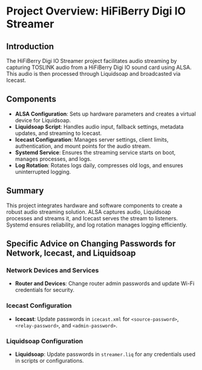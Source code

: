 # Project Overview: HiFiBerry Digi IO Streamer

## Introduction

The HiFiBerry Digi IO Streamer project facilitates audio streaming by capturing
TOSLINK audio from a HiFiBerry Digi IO sound card using ALSA. This audio is
then processed through Liquidsoap and broadcasted via Icecast.

## Components

- **ALSA Configuration**: Sets up hardware parameters and creates a virtual
  device for Liquidsoap.
- **Liquidsoap Script**: Handles audio input, fallback settings, metadata
  updates, and streaming to Icecast.
- **Icecast Configuration**: Manages server settings, client limits,
  authentication, and mount points for the audio stream.
- **Systemd Service**: Ensures the streaming service starts on boot, manages
  processes, and logs.
- **Log Rotation**: Rotates logs daily, compresses old logs, and ensures
  uninterrupted logging.

## Summary

This project integrates hardware and software components to create a robust
audio streaming solution. ALSA captures audio, Liquidsoap processes and streams
it, and Icecast serves the stream to listeners. Systemd ensures reliability,
and log rotation manages logging efficiently.

## Specific Advice on Changing Passwords for Network, Icecast, and Liquidsoap

### Network Devices and Services

- **Router and Devices**: Change router admin passwords and update Wi-Fi
  credentials for security.

### Icecast Configuration

- **Icecast**: Update passwords in `icecast.xml` for `<source-password>`,
  `<relay-password>`, and `<admin-password>`.

### Liquidsoap Configuration

- **Liquidsoap**: Update passwords in `streamer.liq` for any credentials used
  in scripts or configurations.

